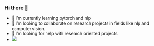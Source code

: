 ### Hi there 👋
- 🌱 I’m currently learning pytorch and nlp
- 👯 I’m looking to collaborate on research projects in fields like nlp and computer vision.
- 🤔 I’m looking for help with research oriented projects
- ![](https://komarev.com/ghpvc/?username=govindrathore27&color=blue)

<!--
**govindrathore27/govindrathore27** is a ✨ _special_ ✨ repository because its `README.md` (this file) appears on your GitHub profile.

Here are some ideas to get you started:

- 🔭 I’m currently working on ...
- 🌱 I’m currently learning pytorch and nlp
- 👯 I’m looking to collaborate on research projects in fields like nlp , rule based learning ,computer vision.
- 🤔 I’m looking for help with ...
- 💬 Ask me about ...
- 📫 How to reach me: ...
- 😄 Pronouns: ...
- ⚡ Fun fact: ...
-->
